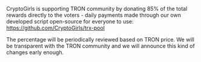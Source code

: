 CryptoGirls is supporting TRON community by donating 85% of the total rewards directly to the voters - daily payments made through our own developed script open-source for everyone to use: https://github.com/CryptoGirls/trx-pool

The percentage will be periodically reviewed based on TRON price. We will be transparent with the TRON community and we will announce this kind of changes early enough.
